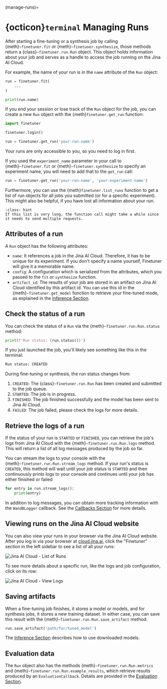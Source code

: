 (manage-runs)=
# {octicon}`terminal` Managing Runs

After starting a fine-tuning or a synthesis job by calling {meth}`~finetuner.fit` or {meth}`~finetuner.synthesize`,
those methods return a {class}`~finetuner.run.Run` object.
This object holds information about your job and serves as a handle to access the job running on the Jina AI Cloud.

For example, the name of your run is in the `name` attribute of the `Run` object:

```python
run = finetuner.fit(
    ...
)

print(run.name)
```

If you end your session or lose track of the `Run` object for the job, you can create a new `Run` object with the {meth}`finetuner.get_run` function:

```python
import finetuner

finetuner.login()

run = finetuner.get_run('your-run-name')
```
Your runs are only accessible to you, so you need to log in first.

If you used the `experiment_name` parameter in your call to {meth}`~finetuner.fit` or {meth}`~finetuner.synthesize` to specify an experiment name, 
you will need to add that to the `get_run` call:

```python
run = finetuner.get_run('your-run-name', 'your-experiment-name')
```

Furthermore, you can use the {meth}`finetuner.list_runs` function to get a list of run objects for all jobs you submitted (or for a specific experiment).
This might also be helpful, if you have lost all information about your run.

```{admonition} Run-time of the list_runs function
:class: hint
If this list is very long, the function call might take a while since it needs to send multiple requests.
```


## Attributes of a run

A `Run` object has the following attributes:
- `name`: It references a job in the Jina AI Cloud. Therefore, it has to be unique for its experiment. If you don't specify a name yourself, Finetuner will give it a memorable name.
- `config`: A configuration which is serialized from the attributes, which you passed to the `fit` or `synthesize` function.
- `artifact_id`: The results of your job are stored in an artifact on Jina AI Cloud identified by this artifact id. You can use this id in the {meth}`~finetuner.get_model` function to retrieve your fine-tuned mode, as explained in the [Inference Section](inference).

## Check the status of a run
You can check the status of a `Run` via the {meth}`~finetuner.run.Run.status` method:

```python
print(f'Run status: {run.status()}')
```

If you just launched the job, you'll likely see something like this in the terminal:

```bash
Run status: CREATED
```

During fine-tuning or synthesis, the run status changes from:
1. `CREATED`: The {class}`~finetuner.run.Run` has been created and submitted to the job queue.
2. `STARTED`: The job is in progress.
3. `FINISHED`: The job finished successfully and the model has been sent to Jina AI Cloud.
4. `FAILED`: The job failed, please check the logs for more details.

## Retrieve the logs of a run

If the status of your run is `STARTED` or `FINISHED`,
you can retrieve the job's logs from Jina AI Cloud with the {meth}`~finetuner.run.Run.logs` method.
This will return a list of all log messages produced by the job so far.

You can stream the logs to your console with the {meth}`~finetuner.run.Run.stream_logs` method.
If your run's status is `CREATED`, this method will wait until your job status is `STARTED` and then continuously prints logs to your console and continues until your job has either finished or failed

```python
for entry in run.stream_logs():
    print(entry)
```

In addition to log messages, you can obtain more tracking information with the `WandBLogger` callback.
See the [Callbacks Section](callbacks) for more details.

## Viewing runs on the Jina AI Cloud website

You can also view your runs in your browser via the Jina AI Cloud website.
After you log in via your browser at [cloud.jina.ai](https://cloud.jina.ai/),
click the "Finetuner" section in the left sidebar to see a list of all your runs:

![Jina AI Cloud - List of Runs](https://user-images.githubusercontent.com/6599259/233099591-d27405b3-a26c-4951-81df-2c5dc096113e.png)

To see more details about a specific run, like the logs and job configuration, click on its row:

![Jina AI Cloud - View Logs](https://user-images.githubusercontent.com/6599259/233099603-6af406e1-15c1-401b-af5a-495404114f4c.png)

## Saving artifacts

When a fine-tuning job finishes, it stores a model or models, and for synthesis jobs, it stores a new training dataset.
In either case, you can save this result with the {meth}`~finetuner.run.Run.save_artifact` method:

```python
run.save_artifact('path/for/tuned_model')
```

The [Inference Section](inference) describes how to use downloaded models. 

## Evaluation data

The `Run` object also has the methods {meth}`~finetuner.run.Run.metrics` and
{meth}`~finetuner.run.Run.example_results`, which retrieve results produced by an `EvaluationCallback`.
Details are provided in the [Evaluation Section](evaluation).